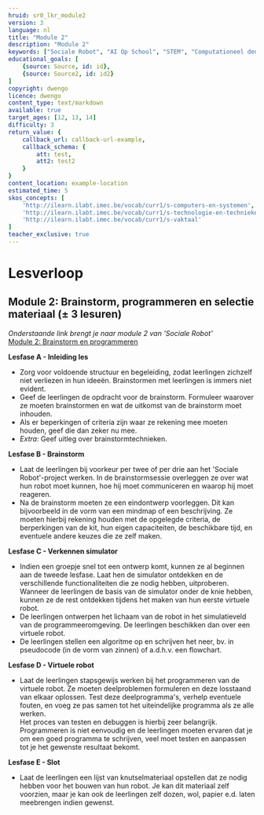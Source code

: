 ```yaml
---
hruid: sr0_lkr_module2
version: 3
language: nl
title: "Module 2"
description: "Module 2"
keywords: ["Sociale Robot", "AI Op School", "STEM", "Computationeel denken", "Grafisch programmeren"]
educational_goals: [
    {source: Source, id: id}, 
    {source: Source2, id: id2}
]
copyright: dwengo
licence: dwengo
content_type: text/markdown
available: true
target_ages: [12, 13, 14]
difficulty: 3
return_value: {
    callback_url: callback-url-example,
    callback_schema: {
        att: test,
        att2: test2
    }
}
content_location: example-location
estimated_time: 5
skos_concepts: [
    'http://ilearn.ilabt.imec.be/vocab/curr1/s-computers-en-systemen', 
    'http://ilearn.ilabt.imec.be/vocab/curr1/s-technologie-en-technieken', 
    'http://ilearn.ilabt.imec.be/vocab/curr1/s-vaktaal'
]
teacher_exclusive: true
---
```


# Lesverloop
## Module 2: Brainstorm, programmeren en selectie materiaal (± 3 lesuren)

*Onderstaande link brengt je naar module 2 van 'Sociale Robot'* <br>
[Module 2: Brainstorm en programmeren](https://www.dwengo.org/learning-path.html?hruid=sr2&language=nl&te=true&source_page=%2Fsocialrobot%2F&source_title=%20Sociale%20robot#sr2_module2;nl;3 "Module 2")  

**Lesfase A - Inleiding les**
* Zorg voor voldoende structuur en begeleiding, zodat leerlingen zichzelf niet verliezen in hun ideeën. Brainstormen met leerlingen is immers niet evident. 
* Geef de leerlingen de opdracht voor de brainstorm. Formuleer waarover ze moeten brainstormen en wat de uitkomst van de brainstorm moet inhouden.
* Als er beperkingen of criteria zijn waar ze rekening mee moeten houden, geef die dan zeker nu mee.
* *Extra*: Geef uitleg over brainstormtechnieken.

**Lesfase B - Brainstorm**
* Laat de leerlingen bij voorkeur per twee of per drie aan het 'Sociale Robot'-project werken. In de brainstormsessie overleggen ze over wat hun robot moet kunnen, hoe hij moet communiceren en waarop hij moet reageren.
* Na de brainstorm moeten ze een eindontwerp voorleggen. Dit kan bijvoorbeeld in de vorm van een mindmap of een beschrijving. Ze moeten hierbij rekening houden met de opgelegde criteria, de berperkingen van de kit, hun eigen capaciteiten, de beschikbare tijd, en eventuele andere keuzes die ze zelf maken.


**Lesfase C - Verkennen simulator**
* Indien een groepje snel tot een ontwerp komt, kunnen ze al beginnen aan de tweede lesfase. Laat hen de simulator ontdekken en de verschillende functionaliteiten die ze nodig hebben, uitproberen. Wanneer de leerlingen de basis van de simulator onder de knie hebben, kunnen ze de rest ontdekken tijdens het maken van hun eerste virtuele robot.
* De leerlingen ontwerpen het lichaam van de robot in het simulatieveld van de programmeeromgeving. De leerlingen beschikken dan over een virtuele robot. 
* De leerlingen stellen een algoritme op en schrijven het neer, bv. in pseudocode (in de vorm van zinnen) of a.d.h.v. een flowchart.


**Lesfase D - Virtuele robot**
* Laat de leerlingen stapsgewijs werken bij het programmeren van de virtuele robot. Ze moeten deelproblemen formuleren en deze losstaand van elkaar oplossen. Test deze deelprogramma's, verhelp eventuele fouten, en voeg ze pas samen tot het uiteindelijke programma als ze alle werken.  
Het proces van testen en debuggen is hierbij zeer belangrijk. Programmeren is niet eenvoudig en de leerlingen moeten ervaren dat je om een goed programma te schrijven, veel moet testen en aanpassen tot je het gewenste resultaat bekomt.


**Lesfase E - Slot**
* Laat de leerlingen een lijst van knutselmateriaal opstellen dat ze nodig hebben voor het bouwen van hun robot. Je kan dit materiaal zelf voorzien, maar je kan ook de leerlingen zelf dozen, wol, papier e.d. laten meebrengen indien gewenst. 